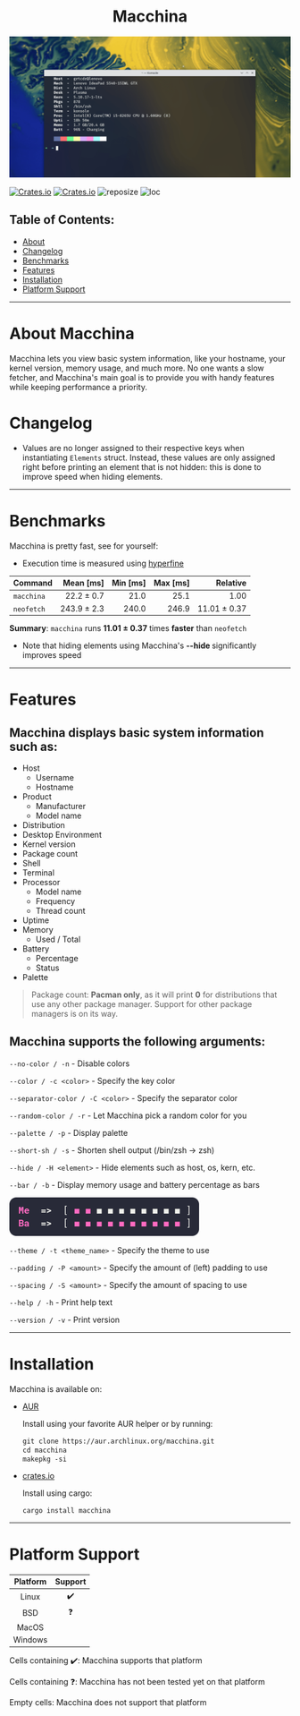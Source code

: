 <h1 align="center"> Macchina </h1>

<p align="center">
  <img src="screenshots/preview.png"/>
  <a href="https://forthebadge.com/images/badges/made-with-rust.svg" alt="Made With Rust Badge"></a>
</p>

[![Crates.io](https://img.shields.io/crates/v/macchina?style=for-the-badge&label=VERSION&color=0D3B66)](https://crates.io/crates/macchina)
[![Crates.io](https://img.shields.io/crates/d/macchina?style=for-the-badge&label=DOWNLOADS&color=0D3B66)](https://crates.io/crates/macchina)
![reposize](https://img.shields.io/github/repo-size/grtcdr/macchina?color=0D3B66&logo=github&style=for-the-badge)
![loc](https://img.shields.io/tokei/lines/github/grtcdr/macchina?color=0D3B66&label=Lines%20of%20Code&logo=rust&style=for-the-badge)

## Table of Contents:
- [About](#about)
- [Changelog](#change)
- [Benchmarks](#bench)
- [Features](#features)
- [Installation](#install)
- [Platform Support](#platform-support)

---

# About Macchina <a name="about"></a>
Macchina lets you view basic system information, like your hostname, your kernel version, memory usage, and much more.
No one wants a slow fetcher, and Macchina's main goal is to provide you with handy features while keeping performance a priority.

# Changelog <a name="change"></a>
- Values are no longer assigned to their respective keys when instantiating `Elements` struct. Instead, these values are only assigned right before printing an element that is not hidden: this is done to improve speed when hiding elements.

---

# Benchmarks <a name="bench"></a>
Macchina is pretty fast, see for yourself:

- Execution time is measured using [hyperfine](https://github.com/sharkdp/hyperfine)

| Command | Mean [ms] | Min [ms] | Max [ms] | Relative |
|:---|---:|---:|---:|---:|
| `macchina` | 22.2 ± 0.7 | 21.0 | 25.1 | 1.00 |
| `neofetch` | 243.9 ± 2.3 | 240.0 | 246.9 | 11.01 ± 0.37 |

__Summary__: `macchina` runs __11.01 ± 0.37__ times __faster__ than `neofetch`

- Note that hiding elements using Macchina's __--hide <element>__ significantly improves speed

---

# Features <a name="features"></a>
## Macchina displays basic system information such as:
- Host
  - Username
  - Hostname
- Product
  - Manufacturer
  - Model name
- Distribution
- Desktop Environment
- Kernel version
- Package count
- Shell
- Terminal
- Processor
  - Model name
  - Frequency
  - Thread count
- Uptime
- Memory
  - Used / Total
- Battery
  - Percentage
  - Status
- Palette

> Package count: __Pacman only__, as it will print __0__ for distributions that use any other package manager. Support for other package managers is on its way.

## Macchina supports the following arguments:

`--no-color / -n` - Disable colors

`--color / -c <color>` - Specify the key color

`--separator-color / -C <color>` - Specify the separator color

`--random-color / -r` - Let Macchina pick a random color for you

`--palette / -p` - Display palette

`--short-sh / -s` - Shorten shell output (/bin/zsh -> zsh)

`--hide / -H <element>` - Hide elements such as host, os, kern, etc.

`--bar / -b` - Display memory usage and battery percentage as bars

![Preview of bar argument](screenshots/bars.png)

`--theme / -t <theme_name>` - Specify the theme to use

`--padding / -P <amount>` - Specify the amount of (left) padding to use

`--spacing / -S <amount>` - Specify the amount of spacing to use

`--help / -h` -  Print help text

`--version / -v` - Print version

---

# Installation <a name="install"></a>
Macchina is available on:

- [AUR](https://aur.archlinux.org/packages/macchina/)

  Install using your favorite AUR helper or by running:
  ```
  git clone https://aur.archlinux.org/macchina.git
  cd macchina
  makepkg -si
  ```
- [crates.io](https://crates.io/crates/macchina)

  Install using cargo:
  ```
  cargo install macchina
  ```

---

# Platform Support <a name="platform-support"></a>

|  Platform     |      Support       |
| :-:           |        :-:         |
| Linux         | :heavy_check_mark: |
| BSD           |     :question:     |
| MacOS         |                    |
| Windows       |                    |

Cells containing :heavy_check_mark:: Macchina supports that platform

Cells containing :question:: Macchina has not been tested yet on that platform

Empty cells: Macchina does not support that platform
